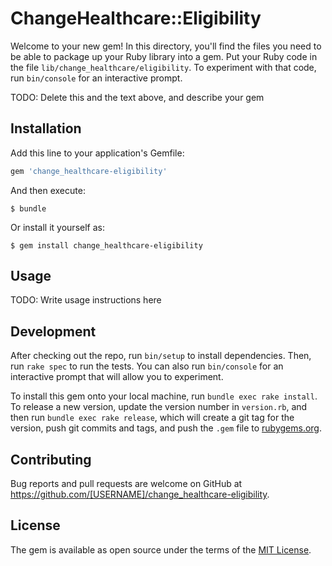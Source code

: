 # ChangeHealthcare::Eligibility

Welcome to your new gem! In this directory, you'll find the files you need to be able to package up your Ruby library into a gem. Put your Ruby code in the file `lib/change_healthcare/eligibility`. To experiment with that code, run `bin/console` for an interactive prompt.

TODO: Delete this and the text above, and describe your gem

## Installation

Add this line to your application's Gemfile:

```ruby
gem 'change_healthcare-eligibility'
```

And then execute:

    $ bundle

Or install it yourself as:

    $ gem install change_healthcare-eligibility

## Usage

TODO: Write usage instructions here

## Development

After checking out the repo, run `bin/setup` to install dependencies. Then, run `rake spec` to run the tests. You can also run `bin/console` for an interactive prompt that will allow you to experiment.

To install this gem onto your local machine, run `bundle exec rake install`. To release a new version, update the version number in `version.rb`, and then run `bundle exec rake release`, which will create a git tag for the version, push git commits and tags, and push the `.gem` file to [rubygems.org](https://rubygems.org).

## Contributing

Bug reports and pull requests are welcome on GitHub at https://github.com/[USERNAME]/change_healthcare-eligibility.

## License

The gem is available as open source under the terms of the [MIT License](https://opensource.org/licenses/MIT).
